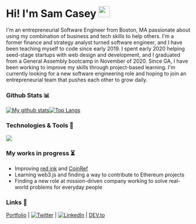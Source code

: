 # Hi! I'm Sam Casey <img src="https://raw.githubusercontent.com/MartinHeinz/MartinHeinz/master/wave.gif" width="30px">

I'm an entrepreneurial Software Engineer from Boston, MA passionate about using my combination of business and tech skills to help others.  I'm a former finance and strategy analyst turned software engineer, and I have been teaching myself to code since early 2019. I spent early 2020 helping seed-stage startups with web design and development, and I graduated from a General Assembly bootcamp in November of 2020. Since GA, I have been working to improve my skills through project-based learning. I'm currently looking for a new software engineering role and hoping to join an entrepreneurial team that pushes each other to grow daily.



### Github Stats 📊

[![My github stats](https://github-readme-stats.vercel.app/api?username=samuel-casey&theme=vue&show_icons=true&hide_border=true&hide_title=true)](https://github.com/anuraghazra/github-readme-stats)[![Top Langs](https://github-readme-stats.vercel.app/api/top-langs/?username=samuel-casey&layout=compact&hide=html,jupyter%20notebook,TeX&langs_count=9&theme=vue&show_icons=true&card_width=350&hide_border=true)](https://github.com/anuraghazra/github-readme-stats)



### Technologies & Tools  🧰

<img src=https://res.cloudinary.com/scimgcloud/image/upload/v1606874741/Screen_Shot_2020-12-01_at_9.04.53_PM_vswy9n.png />



### My works in progress  ⏳
- Improving [red ink](https://red-ink-writing.com) and [CoinRef](https://coinref.org)
- Learning web3.js and finding a way to contribute to Ethereum projects
- Finding a new role at mission-driven company working to solve real-world problems for everyday people 



### Links  🔗
[Portfolio](https://samcasey.info) |   [![Twitter][1.2]](https://twitter.com/_samcasey)  |   [![LinkedIn][2.2]](https://www.linkedin.com/in/sam-casey1/)   |   [DEV.to](https://dev.to/samuelcasey)

[1.2]: http://i.imgur.com/wWzX9uB.png (twitter icon without padding)
[2.2]: https://raw.githubusercontent.com/MartinHeinz/MartinHeinz/master/linkedin-3-16.png (LinkedIn icon without padding)
[3.2]: https://d2fltix0v2e0sb.cloudfront.net/dev-black.png (DEV.to logo)

